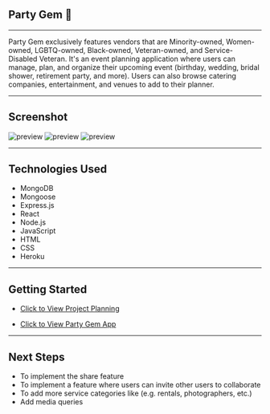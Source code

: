 ## Party Gem 💎
---

Party Gem exclusively features vendors that are Minority-owned, Women-owned, LGBTQ-owned, Black-owned, Veteran-owned, and Service-Disabled Veteran. It's an event planning application where users can manage, plan, and organize their upcoming event (birthday, wedding, bridal shower, retirement party, and more). Users can also browse catering companies, entertainment, and venues to add to their planner.

---
## Screenshot
![ preview](https://i.imgur.com/ziTSNq0.png)
![ preview](https://i.imgur.com/5bLIb5d.png)
![ preview](https://i.imgur.com/xfQJ8x1.png)

---
## Technologies Used

- MongoDB
- Mongoose
- Express.js
- React
- Node.js
- JavaScript
- HTML
- CSS
- Heroku

---
## Getting Started

- [Click to View Project Planning](https://trello.com/b/stT7uw21/capstone-project-mern-stack-party-gem)

- [Click to View Party Gem App](https://party-gem-1-9f1d68171923.herokuapp.com)

---
## Next Steps

- To implement the share feature
- To implement a feature where users can invite other users to collaborate
- To add more service categories like (e.g. rentals, photographers, etc.)
- Add media queries

